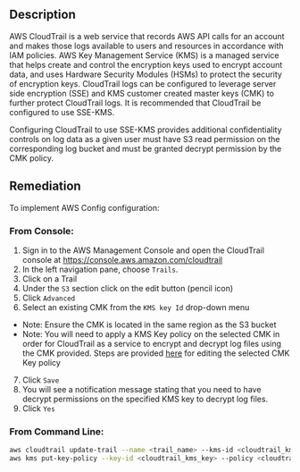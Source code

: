 ## Description

AWS CloudTrail is a web service that records AWS API calls for an account and makes those logs available to users and resources in accordance with IAM policies. AWS Key Management Service (KMS) is a managed service that helps create and control the encryption keys used to encrypt account data, and uses Hardware Security Modules (HSMs) to protect the security of encryption keys. CloudTrail logs can be configured to leverage server side encryption (SSE) and KMS customer created master keys (CMK) to further protect CloudTrail logs. It is recommended that CloudTrail be configured to use SSE-KMS.

Configuring CloudTrail to use SSE-KMS provides additional confidentiality controls on
log data as a given user must have S3 read permission on the corresponding log bucket
and must be granted decrypt permission by the CMK policy.

## Remediation

To implement AWS Config configuration:

### From Console:

1. Sign in to the AWS Management Console and open the CloudTrail console at
https://console.aws.amazon.com/cloudtrail
2. In the left navigation pane, choose `Trails`.
3. Click on a Trail
4. Under the `S3` section click on the edit button (pencil icon)
5. Click `Advanced`
6. Select an existing CMK from the `KMS key Id` drop-down menu
- Note: Ensure the CMK is located in the same region as the S3 bucket
- Note: You will need to apply a KMS Key policy on the selected CMK in order for
CloudTrail as a service to encrypt and decrypt log files using the CMK provided.
Steps are provided [here](https://docs.aws.amazon.com/awscloudtrail/latest/userguide/create-kms-key-policy-for-cloudtrail.html) for editing the selected CMK Key policy
7. Click `Save`
8. You will see a notification message stating that you need to have decrypt
permissions on the specified KMS key to decrypt log files.
9. Click `Yes`

### From Command Line:

```bash
aws cloudtrail update-trail --name <trail_name> --kms-id <cloudtrail_kms_key>
aws kms put-key-policy --key-id <cloudtrail_kms_key> --policy <cloudtrail_kms_key_policy>
```